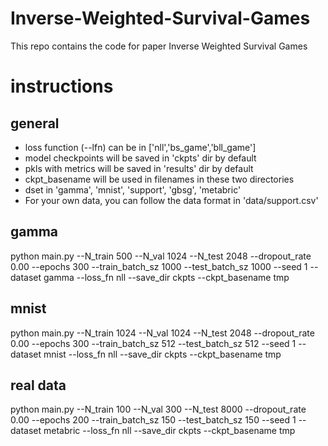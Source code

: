 # Inverse-Weighted-Survival-Games

This repo contains the code for paper Inverse Weighted Survival Games

# instructions


## general
- loss function (--lfn) can be in ['nll','bs_game','bll_game']
- model checkpoints will be saved in 'ckpts' dir by default
- pkls with metrics will be saved in 'results' dir by default
- ckpt_basename will be used in filenames in these two directories
- dset in 'gamma', 'mnist', 'support', 'gbsg', 'metabric'
- For your own data, you can follow the data format in 'data/support.csv' 

## gamma

python main.py --N_train 500 --N_val 1024 --N_test 2048 --dropout_rate 0.00 --epochs 300 --train_batch_sz 1000 --test_batch_sz 1000 --seed 1 --dataset gamma --loss_fn nll --save_dir ckpts --ckpt_basename tmp

## mnist

python main.py --N_train 1024 --N_val 1024 --N_test 2048 --dropout_rate 0.00 --epochs 300 --train_batch_sz 512 --test_batch_sz 512 --seed 1 --dataset mnist --loss_fn nll --save_dir ckpts --ckpt_basename tmp

## real data 

python main.py --N_train 100 --N_val 300 --N_test 8000 --dropout_rate 0.00 --epochs 200 --train_batch_sz 150 --test_batch_sz 150 --seed 1 --dataset metabric --loss_fn nll  --save_dir ckpts --ckpt_basename tmp
